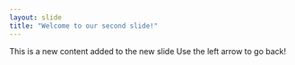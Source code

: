 ```yaml
---
layout: slide
title: "Welcome to our second slide!"
---
```

This is a new content added to the new slide
Use the left arrow to go back!
